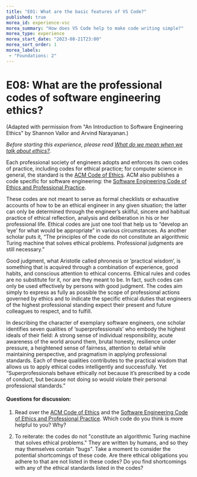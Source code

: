 ```yaml
---
title: "E01: What are the basic features of VS Code?"
published: true
morea_id: experience-vsc
morea_summary: "How does VS Code help to make code writing simple?"
morea_type: experience
morea_start_date: "2023-08-21T23:00"
morea_sort_order: 1
morea_labels:
 - "Foundations: 2"
---
```


# E08: What are the professional codes of software engineering ethics?

(Adapted with permission from "An Introduction to Software Engineering Ethics" by Shannon Vallor and Arvind Narayanan.)

*Before starting this experience, please read [What do we mean when we talk about ethics?](reading-se-ethics-intro.html).*

Each professional society of engineers adopts and enforces its own codes of practice,
including codes for ethical practice; for computer science in general, the standard is the [ACM Code of Ethics](https://www.acm.org/about/code-of-ethics). ACM also publishes a code specific for software engineering: the [Software Engineering Code of Ethics and Professional Practice](https://www.computer.org/web/education/code-of-ethics). 

These codes are not meant to serve as formal checklists or exhaustive accounts of how to
be an ethical engineer in any given situation; the latter can only be determined through
the engineer’s skillful, sincere and habitual practice of ethical reflection, analysis and
deliberation in his or her professional life. Ethical codes are just one tool that help us to
“develop an ‘eye’ for what would be appropriate” in various circumstances. As another
scholar puts it, “The principles of the code do not constitute an algorithmic Turing
machine that solves ethical problems. Professional judgments are still necessary.” 

Good judgment, what Aristotle called phronesis or ‘practical wisdom’, is something that is
acquired through a combination of experience, good habits, and conscious attention to
ethical concerns. Ethical rules and codes are no substitute for it, nor are they meant to
be. In fact, such codes can only be used effectively by persons with good judgment. The
codes aim simply to express as fully as possible the scope of professional actions governed
by ethics and to indicate the specific ethical duties that engineers of the highest
professional standing expect their present and future colleagues to respect, and to fulfill.

In describing the character of exemplary software engineers, one scholar identifies seven
qualities of ‘superprofessionals’ who embody the highest ideals of their field: A strong sense
of individual responsibility, acute awareness of the world around them, brutal honesty, resilience
under pressure, a heightened sense of fairness, attention to detail while maintaining perspective,
and pragmatism in applying professional standards. Each of these qualities contributes
to the practical wisdom that allows us to apply ethical codes intelligently and successfully.
Yet “Superprofessionals behave ethically not because it’s prescribed by a code of conduct,
but because not doing so would violate their personal professional standards.”

#### Questions for discussion:

  1. Read over the [ACM Code of Ethics](https://www.acm.org/about/code-of-ethics) and the [Software Engineering Code of Ethics and Professional Practice](https://www.acm.org/about/se-code). Which code do you think is more helpful to you?  Why?
  
  2. To reiterate: the codes do not "constitute an algorithmic Turing machine that solves ethical problems." They are written by  humans, and so they may themselves contain "bugs".  Take a moment to consider the potential shortcomings of these code. Are there ethical obligations you adhere to that are not listed in these codes?  Do you find shortcomings with any of the ethical standards listed in the codes? 
